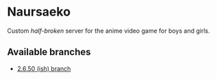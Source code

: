 # Naursaeko
Custom *half-broken* server for the anime video game for boys and girls.

## Available branches
- [2.6.50 (ish) branch](./tree/empty-template)
